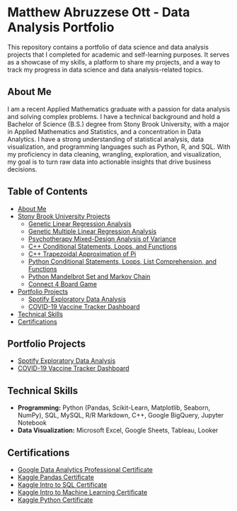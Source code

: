 # Matthew Abruzzese Ott - Data Analysis Portfolio

This repository contains a portfolio of data science and data analysis projects that I completed for academic and self-learning purposes. It serves as a showcase of my skills, a platform to share my projects, and a way to track my progress in data science and data analysis-related topics.

## About Me

I am a recent Applied Mathematics graduate with a passion for data analysis and solving complex problems. I have a technical background and hold a Bachelor of Science (B.S.) degree from Stony Brook University, with a major in Applied Mathematics and Statistics, and a concentration in Data Analytics. I have a strong understanding of statistical analysis, data visualization, and programming languages such as Python, R, and SQL. With my proficiency in data cleaning, wrangling, exploration, and visualization, my goal is to turn raw data into actionable insights that drive business decisions.

## Table of Contents

- [About Me](https://github.com/mattabruzzeseott/data_analysis_portfolio#about-me)
- [Stony Brook University Projects](https://github.com/mattabruzzeseott/data_analysis_portfolio/tree/main/sbu_projects)
  - [Genetic Linear Regression Analysis](https://github.com/mattabruzzeseott/data_analysis_portfolio/blob/main/sbu_projects/ams_315/AMS%20315%20Project%201%20(Parts%20A%20%26%20B).pdf)
  - [Genetic Multiple Linear Regression Analysis](https://github.com/mattabruzzeseott/data_analysis_portfolio/blob/main/sbu_projects/ams_315/AMS%20315%20Project%202.pdf)
  - [Psychotherapy Mixed-Design Analysis of Variance](https://github.com/mattabruzzeseott/data_analysis_portfolio/blob/main/sbu_projects/ams_572/AMS%20572%20Group%202%20Project.pdf)
  - [C++ Conditional Statements, Loops, and Functions](https://github.com/mattabruzzeseott/data_analysis_portfolio/blob/main/sbu_projects/ams_595/cppProject1.cpp)
  - [C++ Trapezoidal Approximation of Pi](https://github.com/mattabruzzeseott/data_analysis_portfolio/blob/main/sbu_projects/ams_595/cppProject2.cpp)
  - [Python Conditional Statements, Loops, List Comprehension, and Functions](https://github.com/mattabruzzeseott/data_analysis_portfolio/blob/main/sbu_projects/ams_595/PyAssignment1.ipynb)
  - [Python Mandelbrot Set and Markov Chain](https://github.com/mattabruzzeseott/data_analysis_portfolio/blob/main/sbu_projects/ams_595/PythonProject2.ipynb)
  - [Connect 4 Board Game](https://github.com/mattabruzzeseott/data_analysis_portfolio/blob/main/sbu_projects/ams_595/Connect4AMS595_v6.ipynb)
- [Portfolio Projects](https://github.com/mattabruzzeseott/data_analysis_portfolio#portfolio-projects)
  - [Spotify Exploratory Data Analysis](https://github.com/mattabruzzeseott/data_analysis_portfolio/tree/main/spotify_eda)
  - [COVID-19 Vaccine Tracker Dashboard](https://github.com/mattabruzzeseott/data_analysis_portfolio/tree/main/tableau_dashboards/covid_vaccine_tracker)
- [Technical Skills](https://github.com/mattabruzzeseott/data_analysis_portfolio#technical-skills)
- [Certifications](https://github.com/mattabruzzeseott/data_analysis_portfolio#certifications)

## Portfolio Projects

- [Spotify Exploratory Data Analysis](https://github.com/mattabruzzeseott/data_analysis_portfolio/tree/main/spotify_eda)
- [COVID-19 Vaccine Tracker Dashboard](https://github.com/mattabruzzeseott/data_analysis_portfolio/tree/main/tableau_dashboards/covid_vaccine_tracker)

## Technical Skills

- __Programming:__
Python (Pandas, Scikit-Learn, Matplotlib, Seaborn, NumPy), SQL, MySQL, R/R Markdown, C++, Google BigQuery, Jupyter Notebook
- __Data Visualization:__
Microsoft Excel, Google Sheets, Tableau, Looker

## Certifications

- [Google Data Analytics Professional Certificate](https://github.com/mattabruzzeseott/data_analysis_portfolio/blob/main/certifications/Coursera%20Google%20Data%20Analytics%20Professional%20Certificate.pdf)
- [Kaggle Pandas Certificate](https://github.com/mattabruzzeseott/data_analysis_portfolio/blob/main/certifications/Kaggle%20Pandas%20Certificate.png)
- [Kaggle Intro to SQL Certificate](https://github.com/mattabruzzeseott/data_analysis_portfolio/blob/main/certifications/Kaggle%20Intro%20to%20SQL%20Certificate.png)
- [Kaggle Intro to Machine Learning Certificate](https://github.com/mattabruzzeseott/data_analysis_portfolio/blob/main/certifications/Kaggle%20Intro%20to%20Machine%20Learning%20Certificate.png)
- [Kaggle Python Certificate](https://github.com/mattabruzzeseott/data_analysis_portfolio/blob/main/certifications/Kaggle%20Python%20Certificate.png)
